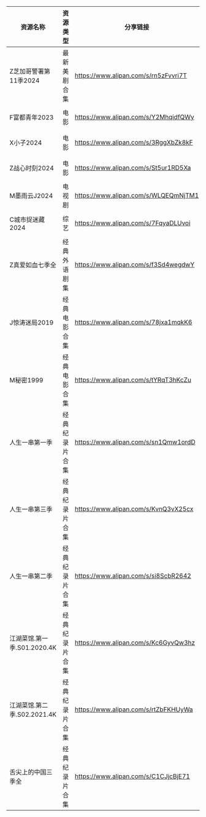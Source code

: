 | 资源名称                 | 资源类型    | 分享链接                                 | 发布时间                |
| -------------------- | ------- | ------------------------------------ | ------------------- |
| Z芝加哥警署第11季2024       | 最新美剧合集  | https://www.alipan.com/s/rn5zFvvri7T | 2024-06-14 09:20:15 |
| F富都青年2023            | 电影      | https://www.alipan.com/s/Y2MhqidfQWy | 2024-06-14 18:14:18 |
| X小子2024              | 电影      | https://www.alipan.com/s/3RggXbZk8kF | 2024-06-14 13:14:12 |
| Z战心时刻2024            | 电影      | https://www.alipan.com/s/St5ur1RD5Xa | 2024-06-14 18:14:21 |
| M墨雨云J2024            | 电视剧     | https://www.alipan.com/s/WLQEQmNjTM1 | 2024-06-14 16:12:09 |
| C城市捉迷藏2024           | 综艺      | https://www.alipan.com/s/7FqyaDLUvoi | 2024-06-14 06:50:12 |
| Z真爱如血七季全             | 经典外语剧集  | https://www.alipan.com/s/f3Sd4wegdwY | 2024-06-14 10:46:10 |
| J惊涛迷局2019            | 经典电影合集  | https://www.alipan.com/s/78jxa1mqkK6 | 2024-06-14 14:00:22 |
| M秘密1999              | 经典电影合集  | https://www.alipan.com/s/tYRqT3hKcZu | 2024-06-14 13:50:12 |
| 人生一串第一季              | 经典纪录片合集 | https://www.alipan.com/s/sn1Qmw1ordD | 2024-06-14 10:56:16 |
| 人生一串第三季              | 经典纪录片合集 | https://www.alipan.com/s/KvnQ3vX25cx | 2024-06-14 10:56:19 |
| 人生一串第二季              | 经典纪录片合集 | https://www.alipan.com/s/si8ScbR2642 | 2024-06-14 10:56:18 |
| 江湖菜馆.第一季.S01.2020.4K | 经典纪录片合集 | https://www.alipan.com/s/Kc6GyvQw3hz | 2024-06-14 10:54:14 |
| 江湖菜馆.第二季.S02.2021.4K | 经典纪录片合集 | https://www.alipan.com/s/rtZbFKHUyWa | 2024-06-14 10:54:13 |
| 舌尖上的中国三季全            | 经典纪录片合集 | https://www.alipan.com/s/C1CJjcBjE71 | 2024-06-14 10:58:16 |
